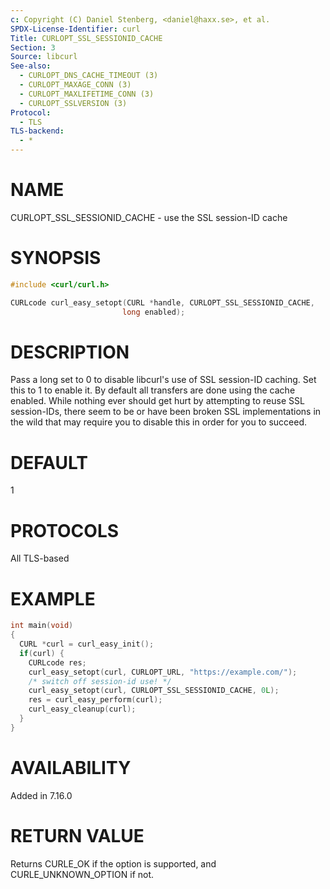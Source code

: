 ```yaml
---
c: Copyright (C) Daniel Stenberg, <daniel@haxx.se>, et al.
SPDX-License-Identifier: curl
Title: CURLOPT_SSL_SESSIONID_CACHE
Section: 3
Source: libcurl
See-also:
  - CURLOPT_DNS_CACHE_TIMEOUT (3)
  - CURLOPT_MAXAGE_CONN (3)
  - CURLOPT_MAXLIFETIME_CONN (3)
  - CURLOPT_SSLVERSION (3)
Protocol:
  - TLS
TLS-backend:
  - *
---
```


# NAME

CURLOPT_SSL_SESSIONID_CACHE - use the SSL session-ID cache

# SYNOPSIS

~~~c
#include <curl/curl.h>

CURLcode curl_easy_setopt(CURL *handle, CURLOPT_SSL_SESSIONID_CACHE,
                         long enabled);
~~~

# DESCRIPTION

Pass a long set to 0 to disable libcurl's use of SSL session-ID caching. Set
this to 1 to enable it. By default all transfers are done using the cache
enabled. While nothing ever should get hurt by attempting to reuse SSL
session-IDs, there seem to be or have been broken SSL implementations in the
wild that may require you to disable this in order for you to succeed.

# DEFAULT

1

# PROTOCOLS

All TLS-based

# EXAMPLE

~~~c
int main(void)
{
  CURL *curl = curl_easy_init();
  if(curl) {
    CURLcode res;
    curl_easy_setopt(curl, CURLOPT_URL, "https://example.com/");
    /* switch off session-id use! */
    curl_easy_setopt(curl, CURLOPT_SSL_SESSIONID_CACHE, 0L);
    res = curl_easy_perform(curl);
    curl_easy_cleanup(curl);
  }
}
~~~

# AVAILABILITY

Added in 7.16.0

# RETURN VALUE

Returns CURLE_OK if the option is supported, and CURLE_UNKNOWN_OPTION if not.
